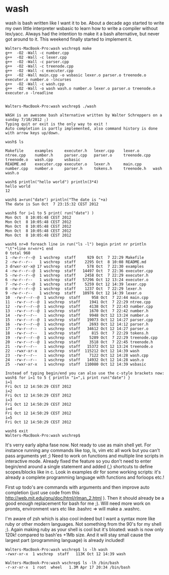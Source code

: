 wash
====

wash is bash written like I want it to be. About a decade ago started to write my own little interpreter wsbasic to learn how to write a compiler without lex/yacc. Always had the intention to make it a bash alternative, but never got around to it. This weekend finally started to implement it.

```
Walters-MacBook-Pro:wash wschrep$ make
g++  -O2 -Wall -c number.cpp
g++  -O2 -Wall -c lexer.cpp
g++  -O2 -Wall -c parser.cpp
g++  -O2 -Wall -c treenode.cpp
g++  -O2 -Wall -c executer.cpp
g++  -O2 -Wall main.cpp -o wsbasic lexer.o parser.o treenode.o executer.o number.o -lncurses
g++  -O2 -Wall -c wash.cpp
g++  -O2 -Wall -o wash wash.o number.o lexer.o parser.o treenode.o executer.o -lreadline


Walters-MacBook-Pro:wash wschrep$ ./wash 

WASH is an awesome bash alternative written by Walter Schreppers on a sunday 7/10/2012 ;)
Typing quit or exit is the only way to exit !
Auto completion is partly implemented, also command history is done with arrow keys up/down.

wash$ ls

Makefile     examples     executer.h   lexer.cpp    lexer.o      ntree.cpp    number.h     parser.cpp   parser.o     treenode.cpp treenode.o   wash.cpp     wsbasic
README.md    executer.cpp executer.o   lexer.h      main.cpp     number.cpp   number.o     parser.h     tokens.h     treenode.h   wash         wash.o

wash$ println("hello world") println(3*4)
hello world
12

wash$ a=run("date") println("The date is "+a)
The date is Sun Oct  7 23:15:32 CEST 2012

wash$ for i=1 to 5 print( run("date") )
Mon Oct  8 10:05:48 CEST 2012
Mon Oct  8 10:05:48 CEST 2012
Mon Oct  8 10:05:48 CEST 2012
Mon Oct  8 10:05:48 CEST 2012
Mon Oct  8 10:05:48 CEST 2012

wash$ nr=0 foreach line in run("ls -l") begin print nr println "\t"+line nr=nr+1 end
0 total 960
1 -rw-r--r--@  1 wschrep  staff     929 Oct  7 22:29 Makefile
2 -rw-r--r--   1 wschrep  staff    2295 Oct  8 10:08 README.md
3 drwxr-xr-x@ 17 wschrep  staff     578 Oct  7 22:30 examples
4 -rw-r--r--@  1 wschrep  staff   14497 Oct  7 22:36 executer.cpp
5 -rw-r--r--@  1 wschrep  staff    2458 Oct  7 22:29 executer.h
6 -rw-r--r--   1 wschrep  staff   57296 Oct 12 13:24 executer.o
7 -rw-r--r--@  1 wschrep  staff    5259 Oct 12 14:39 lexer.cpp
8 -rw-r--r--@  1 wschrep  staff    1237 Oct  7 22:29 lexer.h
9 -rw-r--r--   1 wschrep  staff   10976 Oct 12 14:39 lexer.o
10  -rw-r--r--@  1 wschrep  staff     958 Oct  7 22:44 main.cpp
11  -rw-r--r--@  1 wschrep  staff    1941 Oct  7 22:29 ntree.cpp
12  -rw-r--r--@  1 wschrep  staff    4138 Oct  7 22:43 number.cpp
13  -rw-r--r--@  1 wschrep  staff    1670 Oct  7 22:42 number.h
14  -rw-r--r--   1 wschrep  staff    9948 Oct 12 13:24 number.o
15  -rw-r--r--@  1 wschrep  staff   19073 Oct 12 14:27 parser.cpp
16  -rw-r--r--@  1 wschrep  staff    2693 Oct 12 14:12 parser.h
17  -rw-r--r--   1 wschrep  staff   34612 Oct 12 14:27 parser.o
18  -rw-r--r--   1 wschrep  staff     815 Oct  7 22:29 tokens.h
19  -rw-r--r--@  1 wschrep  staff    5289 Oct  7 22:29 treenode.cpp
20  -rw-r--r--@  1 wschrep  staff    3518 Oct  7 22:45 treenode.h
21  -rw-r--r--   1 wschrep  staff   15372 Oct 12 13:24 treenode.o
22  -rwxr-xr-x   1 wschrep  staff  115212 Oct 12 14:39 wash
23  -rw-r--r--   1 wschrep  staff    7122 Oct 12 14:28 wash.cpp
24  -rw-r--r--   1 wschrep  staff   14932 Oct 12 14:28 wash.o
25  -rwxr-xr-x   1 wschrep  staff  110080 Oct 12 14:39 wsbasic

Instead of typing begin/end you can also use the c-style brackets now:
wash$ for i=1 to 5 { println "i=",i print run("date") }
i=1
Fri Oct 12 14:50:29 CEST 2012
i=2
Fri Oct 12 14:50:29 CEST 2012
i=3
Fri Oct 12 14:50:29 CEST 2012
i=4
Fri Oct 12 14:50:29 CEST 2012
i=5
Fri Oct 12 14:50:29 CEST 2012

wash$ exit
Walters-MacBook-Pro:wash wschrep$
```
It's verry early alpha fase now. Not ready to use as main shell yet. For instance running any commands like top, ls, vim etc all work but you can't pass arguments yet ;)
Need to work on functions and multiple line scripts in interactive mode. Already fixed the feature so you don't need to enter begin/end around a single statement and added {,} shortcuts to
define scopes/blocks like in c.
Look in examples dir for some working scripts: it's already a complete programming language with functions and forloops etc.!

First up todo's are commands with arguments and then improve auto completion (just use code from this http://web.mit.edu/gnu/doc/html/rlman_2.html ).
Then it should already be a good enough replacement for bash for me ;). Will need more work on promts, environment vars etc like .bashrc => will make a .washrc.

I'm aware of zsh which is also cool indeed but I want a syntax more like ruby or other modern languages. Not something from the 90's for my shell ;).
Again making ruby as your shell is cool but it's bloated: wash is now only 120k! compared to bash'es +1Mb size. And it will stay small cause the largest part (programming language) is
already included!

```
Walters-MacBook-Pro:wash wschrep$ ls -lh wash
-rwxr-xr-x  1 wschrep  staff   113K Oct 12 14:39 wash

Walters-MacBook-Pro:wash wschrep$ ls -lh /bin/bash 
-r-xr-xr-x  1 root  wheel   1.3M Apr 17 20:34 /bin/bash
```


